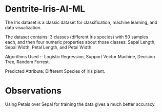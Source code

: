 # Dentrite-Iris-AI-ML


The Iris dataset is a classic dataset for classification, machine learning, and data visualization.

The dataset contains: 3 classes (different Iris species) with 50 samples each, and then four numeric properties about those classes: Sepal Length, Sepal Width, Petal Length, and Petal Width.

Algorithms Used :- Logistic Regression, Support Vector Machine, Decision Tree, Random Forrest.

Predicted Attribute: Different Species of Iris plant.


# Observations

Using Petals over Sepal for training the data gives a much better accuracy.

